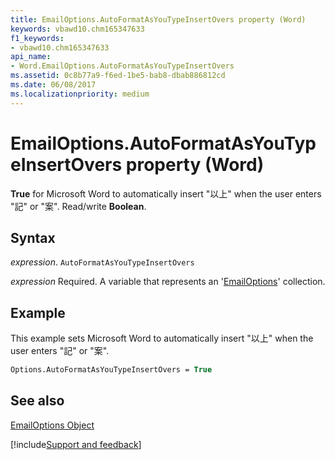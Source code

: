 ```yaml
---
title: EmailOptions.AutoFormatAsYouTypeInsertOvers property (Word)
keywords: vbawd10.chm165347633
f1_keywords:
- vbawd10.chm165347633
api_name:
- Word.EmailOptions.AutoFormatAsYouTypeInsertOvers
ms.assetid: 0c8b77a9-f6ed-1be5-bab8-dbab886812cd
ms.date: 06/08/2017
ms.localizationpriority: medium
---
```



# EmailOptions.AutoFormatAsYouTypeInsertOvers property (Word)

 **True** for Microsoft Word to automatically insert "以上" when the user enters "記" or "案". Read/write **Boolean**.


## Syntax

_expression_. `AutoFormatAsYouTypeInsertOvers`

_expression_ Required. A variable that represents an '[EmailOptions](Word.EmailOptions.md)' collection.


## Example

This example sets Microsoft Word to automatically insert "以上" when the user enters "記" or "案".


```vb
Options.AutoFormatAsYouTypeInsertOvers = True
```


## See also


[EmailOptions Object](Word.EmailOptions.md)

[!include[Support and feedback](~/includes/feedback-boilerplate.md)]